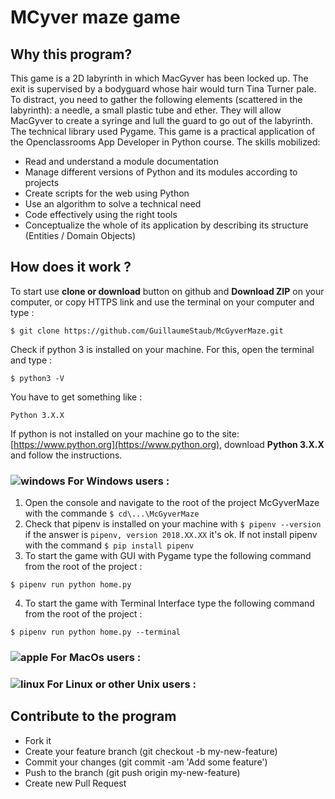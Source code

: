 MCyver maze game
=================                                                                       
Why this program? 
-----------------                                                                    
This game is a 2D labyrinth in which MacGyver has been locked up. The exit is supervised by a bodyguard whose hair would turn Tina Turner pale. To distract, you need to gather the following elements (scattered in the labyrinth): a needle, a small plastic tube and ether. They will allow MacGyver to create a syringe and lull the guard to go out of the labyrinth. The technical library used Pygame. This game is a practical application of the Openclassrooms App Developer in Python course. The skills mobilized:                                                                                
                                                                                              
* Read and understand a module documentation                                        
* Manage different versions of Python and its modules according to projects         
* Create scripts for the web using Python                                          
* Use an algorithm to solve a technical need                                       
* Code effectively using the right tools                                          
* Conceptualize the whole of its application by describing its structure (Entities / Domain Objects) 

How does it work ? 
-------------------
To start use **clone or download** button on github and **Download ZIP** on your computer, or copy HTTPS link and use the terminal on your computer and type : 
```
$ git clone https://github.com/GuillaumeStaub/McGyverMaze.git
```
Check if python 3 is installed on your machine. For this, open the terminal and type : 
```
$ python3 -V
```
You have to get something like : 
```
Python 3.X.X
```
If python is not installed on your machine go to the site: [https://www.python.org](https://www.python.org), download **Python 3.X.X** and follow the instructions. 

### ![windows](https://img.icons8.com/color/48/000000/windows-logo.png) For Windows users :

1. Open the console and navigate to the root of the project McGyverMaze with the commande `$ cd\...\McGyverMaze`
2. Check that pipenv is installed on your machine with `$ pipenv --version` if the answer is `pipenv, version 2018.XX.XX` it's ok.  If not install pipenv with the command `$ pip install pipenv`
3. To start the game with GUI with Pygame type the following command from the root of the project : 
```
$ pipenv run python home.py
```
4. To start the game with Terminal Interface type the following command from the root of the project : 
```
$ pipenv run python home.py --terminal
```

### ![apple](https://img.icons8.com/dusk/48/000000/mac-os.png) For MacOs users : 

### ![linux](https://img.icons8.com/color/48/000000/linux.png) For Linux  or other Unix users :


Contribute to the program
--------------------------                                                            
                                                                                              
* Fork it                                                                           
* Create your feature branch (git checkout -b my-new-feature)                             
* Commit your changes (git commit -am 'Add some feature')                                 
* Push to the branch (git push origin my-new-feature)                                     
* Create new Pull Request                                                              